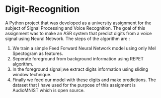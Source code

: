 # Digit-Recognition

A Python project that was developed as a university assignment for the subject of Signal Processing and Voice Recognition.
The goal of this assignment was to make an ASR system that predict digits from a voice signal using Neural Network.
The steps of the algorithm are :
1) We train a simple Feed Forward Neural Network model using only Mel Spectogram as features. 
2) Seperate foreground from background information using REPET algorithm.
3) In the foreground signal,we extract digits information using sliding window technique.
4) Finally we feed our model with these digits and make predictions.
The dataset that I have used for the purpose of this assigment is AudioMNIST which is open source.
